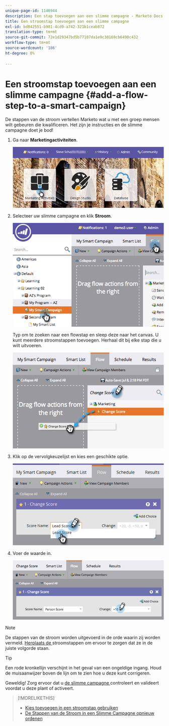 ```yaml
---
unique-page-id: 1146944
description: Een stap toevoegen aan een slimme campagne - Marketo Docs - Productdocumentatie
title: Een stroomstap toevoegen aan een slimme campagne
exl-id: bd842551-b981-4cd9-a742-321b1ceab872
translation-type: tm+mt
source-git-commit: 72e1d29347bd5b77107da1e9c30169cb6490c432
workflow-type: tm+mt
source-wordcount: '186'
ht-degree: 0%

---
```


# Een stroomstap toevoegen aan een slimme campagne {#add-a-flow-step-to-a-smart-campaign}

De stappen van de stroom vertellen Marketo wat u met een groep mensen wilt gebeuren die kwalificeren. Het zijn je instructies en de slimme campagne doet je bod!

1. Ga naar **Marketingactiviteiten**.

   ![](assets/login-marketing-activities.png)

1. Selecteer uw slimme campagne en klik **Stroom**.

   ![](assets/image2014-9-19-16-3a27-3a1.png)

   Typ om te zoeken naar een flowstap en sleep deze naar het canvas. U kunt meerdere stroomstappen toevoegen. Herhaal dit bij elke stap die u wilt uitvoeren.

   ![](assets/image2014-9-19-16-3a27-3a7.png)

1. Klik op de vervolgkeuzelijst en kies een geschikte optie.

   ![](assets/four-1.png)

1. Voer de waarde in.

   ![](assets/changescorevalue-cursor.png)

>[!NOTE]
>
>De stappen van de stroom worden uitgevoerd in de orde waarin zij worden vermeld.  [Herplaats de ](/help/marketo/product-docs/core-marketo-concepts/smart-campaigns/flow-actions/add-a-flow-step-to-a-smart-campaign/reorder-the-flow-steps-in-a-smart-campaign.md) stroomstappen om ervoor te zorgen dat ze in de juiste volgorde staan.

>[!TIP]
>
>Een rode kronkellijn verschijnt in het geval van een ongeldige ingang. Houd de muisaanwijzer boven de lijn om te zien hoe u deze kunt corrigeren.

Geweldig! Zorg ervoor dat u [de slimme campagne ](/help/marketo/product-docs/core-marketo-concepts/smart-campaigns/creating-a-smart-campaign/smart-campaign-checklist.md) controleert en valideert voordat u deze plant of activeert.

>[!MORELIKETHIS]
>
>* [Kies toevoegen in een stroomstap gebruiken](/help/marketo/product-docs/core-marketo-concepts/smart-campaigns/flow-actions/use-add-choice-in-a-flow-step.md)
>* [De Stappen van de Stroom in een Slimme Campagne opnieuw ordenen](/help/marketo/product-docs/core-marketo-concepts/smart-campaigns/flow-actions/add-a-flow-step-to-a-smart-campaign/reorder-the-flow-steps-in-a-smart-campaign.md)

